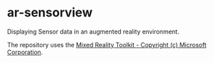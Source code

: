 # ar-sensorview
Displaying Sensor data in an augmented reality environment.

The repository uses the [Mixed Reality Toolkit - Copyright (c) Microsoft Corporation](https://github.com/microsoft/MixedRealityToolkit-Unity).
